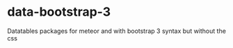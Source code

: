 data-bootstrap-3
================

Datatables packages for meteor and with bootstrap 3 syntax but without the css
